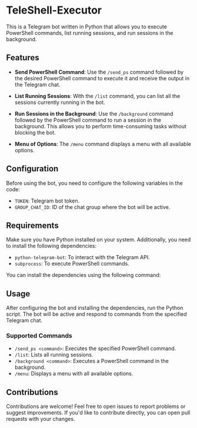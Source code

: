 # TeleShell-Executor

This is a Telegram bot written in Python that allows you to execute PowerShell commands, list running sessions, and run sessions in the background.

## Features

- **Send PowerShell Command**: Use the `/send_ps` command followed by the desired PowerShell command to execute it and receive the output in the Telegram chat.

- **List Running Sessions**: With the `/list` command, you can list all the sessions currently running in the bot.

- **Run Sessions in the Background**: Use the `/background` command followed by the PowerShell command to run a session in the background. This allows you to perform time-consuming tasks without blocking the bot.

- **Menu of Options**: The `/menu` command displays a menu with all available options.

## Configuration

Before using the bot, you need to configure the following variables in the code:

- `TOKEN`: Telegram bot token.
- `GROUP_CHAT_ID`: ID of the chat group where the bot will be active.

## Requirements

Make sure you have Python installed on your system. Additionally, you need to install the following dependencies:

- `python-telegram-bot`: To interact with the Telegram API.
- `subprocess`: To execute PowerShell commands.

You can install the dependencies using the following command:


## Usage

After configuring the bot and installing the dependencies, run the Python script. The bot will be active and respond to commands from the specified Telegram chat.

### Supported Commands

- `/send_ps <command>`: Executes the specified PowerShell command.
- `/list`: Lists all running sessions.
- `/background <command>`: Executes a PowerShell command in the background.
- `/menu`: Displays a menu with all available options.

## Contributions

Contributions are welcome! Feel free to open issues to report problems or suggest improvements. If you'd like to contribute directly, you can open pull requests with your changes.


